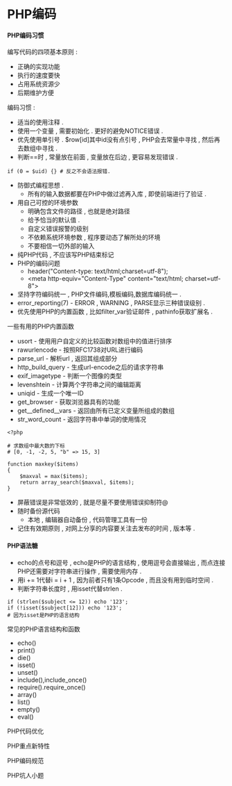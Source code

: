 # PHP编码

#### PHP编码习惯

编写代码的四项基本原则 :

* 正确的实现功能
* 执行的速度要快
* 占用系统资源少
* 后期维护方便

编码习惯 :

* 适当的使用注释 . 
* 使用一个变量 , 需要初始化 . 更好的避免NOTICE错误 . 
* 优先使用单引号 . $row\[id\]其中id没有点引号 , PHP会去常量中寻找 , 然后再去数组中寻找 . 
* 判断==时 , 常量放在前面 , 变量放在后边 , 更容易发现错误 . 

```
if (0 = $uid) {} # 反之不会语法报错.
```

* 防御式编程思想 . 
  * 所有的输入数据都要在PHP中做过滤再入库 , 即使前端进行了验证 . 
* 用自己可控的环境参数
  * 明确包含文件的路径 , 也就是绝对路径
  * 给予恰当的默认值 . 
  * 自定义错误报警的级别
  * 不依赖系统环境参数 , 程序要动态了解所处的环境
  * 不要相信一切外部的输入
* 纯PHP代码 , 不应该写PHP结束标记
* PHP的编码问题
  * header\("Content-type: text/html;charset=utf-8"\);
  * &lt;meta http-equiv="Content-Type" content="text/html; charset=utf-8"&gt;
* 坚持字符编码统一 , PHP文件编码,模板编码,数据库编码统一 . 
* error\_reporting\(7\) - ERROR , WARNING , PARSE显示三种错误级别 . 
* 优先使用PHP的内置函数 , 比如filter\_var验证邮件 , pathinfo获取扩展名 . 

一些有用的PHP内置函数

* usort - 使用用户自定义的比较函数对数组中的值进行排序
* rawurlencode - 按照RFC1738对URL进行编码
* parse\_url - 解析url , 返回其组成部分
* http\_build\_query - 生成url-encode之后的请求字符串
* exif\_imagetype - 判断一个图像的类型
* levenshtein - 计算两个字符串之间的编辑距离
* uniqid - 生成一个唯一ID
* get\_browser - 获取浏览器具有的功能
* get\__defined\__vars - 返回由所有已定义变量所组成的数组
* str\_word\_count - 返回字符串中单词的使用情况

```
<?php

# 求数组中最大数的下标
# [0, -1, -2, 5, "b" => 15, 3]

function maxkey($items)
{
    $maxval = max($items);
    return array_search($maxval, $items);
}
```

* 屏蔽错误是非常低效的 , 就是尽量不要使用错误抑制符@
* 随时备份源代码
  * 本地 , 编辑器自动备份 , 代码管理工具有一份
* 记住有效期原则 , 对网上分享的内容要关注去发布的时间 , 版本等 . 

#### PHP语法糖

* echo的点号和逗号 , echo是PHP的语言结构 , 使用逗号会直接输出 , 而点连接PHP还需要对字符串进行操作 , 需要使用内存 . 
* 用i += 1代替i = i + 1 , 因为前者只有1条Opcode , 而且没有用到临时空间 . 
* 判断字符串长度时 , 用isset代替strlen . 

```
if (strlen($subject <= 12)) echo '123';
if (!isset($subject[12])) echo '123';
# 因为isset是PHP的语言结构
```

常见的PHP语言结构和函数

* echo\(\)
* print\(\)
* die\(\)
* isset\(\)
* unset\(\)
* include\(\),include\_once\(\)
* require\(\).require\_once\(\)
* array\(\)
* list\(\)
* empty\(\)
* eval\(\)

PHP代码优化

PHP重点新特性

PHP编码规范

PHP坑人小题

